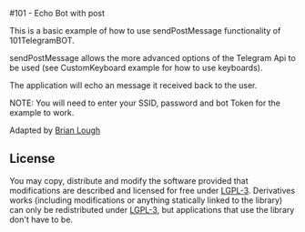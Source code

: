 #101 - Echo Bot with post

This is a basic example of how to use sendPostMessage functionality of 101TelegramBOT.

sendPostMessage allows the more advanced options of the Telegram Api to be used (see CustomKeyboard example for how to use keyboards).

The application will echo an message it received back to the user.

NOTE: You will need to enter your SSID, password and bot Token for the example to work.

Adapted by [Brian Lough](https://github.com/witnessmenow)

## License

You may copy, distribute and modify the software provided that modifications are described and licensed for free under [LGPL-3](http://www.gnu.org/licenses/lgpl-3.0.html). Derivatives works (including modifications or anything statically linked to the library) can only be redistributed under [LGPL-3](http://www.gnu.org/licenses/lgpl-3.0.html), but applications that use the library don't have to be.

